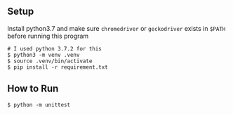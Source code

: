 ## Setup
Install python3.7 and make sure `chromedriver` or `geckodriver` exists in `$PATH` before running this program
```
# I used python 3.7.2 for this
$ python3 -m venv .venv
$ source .venv/bin/activate
$ pip install -r requirement.txt
```
## How to Run
```
$ python -m unittest
```
